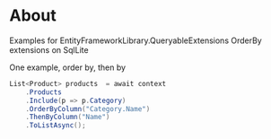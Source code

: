 ﻿# About

Examples for EntityFrameworkLibrary.QueryableExtensions OrderBy extensions on SqlLite

One example, order by, then by

```csharp
List<Product> products  = await context
    .Products
    .Include(p => p.Category)
    .OrderByColumn("Category.Name")
    .ThenByColumn("Name")
    .ToListAsync();
```

